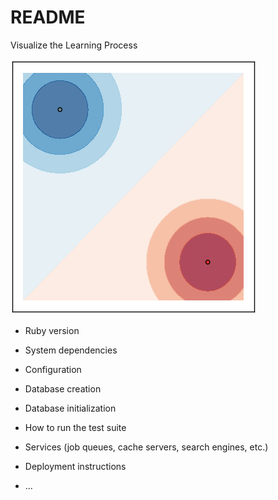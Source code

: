 # README

Visualize the Learning Process  

![Alt Text](https://github.com/KimGemRuby/write-your-name/blob/pimp_readme/Learning.gif)


* Ruby version

* System dependencies

* Configuration

* Database creation

* Database initialization

* How to run the test suite

* Services (job queues, cache servers, search engines, etc.)

* Deployment instructions

* ...


